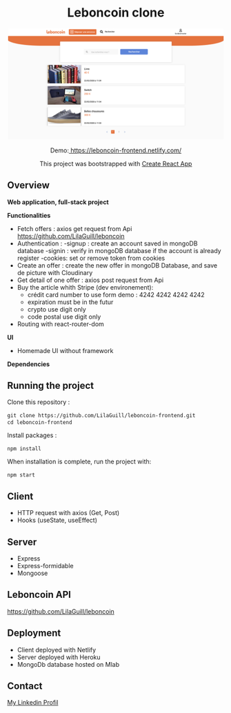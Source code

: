 <h1 align="center">Leboncoin clone</h1>

<p align="center">
  <img width="500" src="https://github.com/LilaGuill/leboncoin-frontend/blob/master/public/screen.png" alt="capture-1">
</p>

<p align="center">
  Demo:<a href="https://leboncoin-frontend.netlify.com/" target="_blank"> https://leboncoin-frontend.netlify.com/</a>
</p>
<p align="center">
 This project was bootstrapped with <a href=https://github.com/facebook/create-react-app. target="_blank">Create React App</a>
</p>

## Overview

**Web application, full-stack project**

**Functionalities**

- Fetch offers : axios get request from Api https://github.com/LilaGuill/leboncoin
- Authentication :
  -signup : create an account saved in mongoDB database
  -signin : verify in mongoDB database if the account is already register
  -cookies: set or remove token from cookies
- Create an offer : create the new offer in mongoDB Database, and save de picture with Cloudinary
- Get detail of one offer : axios post request from Api
- Buy the article whith Stripe (dev environement):
  - crédit card number to use form demo : 4242 4242 4242 4242
  - expiration must be in the futur
  - crypto use digit only
  - code postal use digit only
- Routing with react-router-dom

**UI**

- Homemade UI without framework

**Dependencies**

## Running the project

Clone this repository :

```
git clone https://github.com/LilaGuill/leboncoin-frontend.git
cd leboncoin-frontend
```

Install packages :

```
npm install
```

When installation is complete, run the project with:

```
npm start
```

## Client

- HTTP request with axios (Get, Post)
- Hooks (useState, useEffect)

## Server

- Express
- Express-formidable
- Mongoose

## Leboncoin API

<a href="https://github.com/LilaGuill/leboncoin">https://github.com/LilaGuill/leboncoin</a>

## Deployment

- Client deployed with Netlify
- Server deployed with Heroku
- MongoDb database hosted on Mlab

## Contact

<a href="https://www.linkedin.com/in/lila-guillermic-66542476/" target="_blank">My Linkedin Profil</a>
